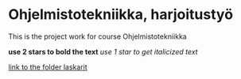 # Ohjelmistotekniikka, harjoitustyö

This is the project work for course Ohjelmistotekniikka

**use 2 stars to bold the text**
*use 1 star to get italicized text*

[link to the folder laskarit](laskarit/)
